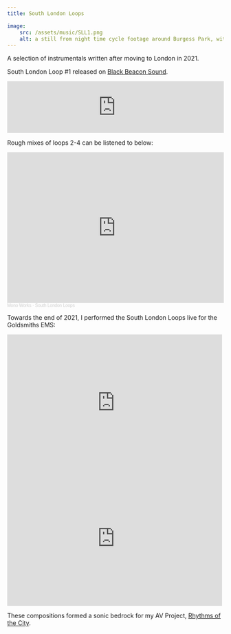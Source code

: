 ```yaml
---
title: South London Loops

image:
    src: /assets/music/SLL1.png
    alt: a still from night time cycle footage around Burgess Park, with Mono Works in silhouette
---
```

<section class = "narrow" markdown=1>

A selection of instrumentals written after moving to London in 2021.

South London Loop #1 released on [Black Beacon Sound][website].

<iframe style="border: 0; width: 100%; height: 120px;" src="https://bandcamp.com/EmbeddedPlayer/album=2359821893/size=large/bgcol=333333/linkcol=e99708/tracklist=false/artwork=small/track=3616593982/transparent=true/" seamless><a href="https://blackbeaconsoundintl.bandcamp.com/album/sampler-part-two-bbs021ep">Sampler: Part Two [bbs021ep] by Mono Works</a></iframe>

Rough mixes of loops 2-4 can be listened to below:

[website]: https://blackbeaconsoundintl.bandcamp.com/

<section class = "centered">
<iframe width="100%" height="350" scrolling="no" frameborder="no" allow="autoplay" src="https://w.soundcloud.com/player/?url=https%3A//api.soundcloud.com/playlists/1440985138&color=%23544e48&auto_play=false&hide_related=false&show_comments=true&show_user=true&show_reposts=false&show_teaser=true"></iframe><div style="font-size: 10px; color: #cccccc;line-break: anywhere;word-break: normal;overflow: hidden;white-space: nowrap;text-overflow: ellipsis; font-family: Interstate,Lucida Grande,Lucida Sans Unicode,Lucida Sans,Garuda,Verdana,Tahoma,sans-serif;font-weight: 100;"><a href="https://soundcloud.com/monoworks" title="Mono Works" target="_blank" style="color: #cccccc; text-decoration: none;">Mono Works</a> · <a href="https://soundcloud.com/monoworks/sets/south-london-loops" title="South London Loops" target="_blank" style="color: #cccccc; text-decoration: none;">South London Loops</a></div>
</section>

Towards the end of 2021, I performed the South London Loops live for the Goldsmiths EMS:

<iframe width="500" height="315" src="https://www.youtube.com/embed/JDqZwOzUspc?si=Jgh6WPvvneKmr5BI" title="YouTube video player" frameborder="0" allow="accelerometer; autoplay; clipboard-write; encrypted-media; gyroscope; picture-in-picture; web-share" allowfullscreen></iframe>

<iframe width="500" height="315" src="https://www.youtube.com/embed/7dePGHH5b94?si=WUDkKGFaka9tQACD&amp;start=640" title="YouTube video player" frameborder="0" allow="accelerometer; autoplay; clipboard-write; encrypted-media; gyroscope; picture-in-picture; web-share" allowfullscreen></iframe>

These compositions formed a sonic bedrock for my AV Project, [Rhythms of the City][website2].

[website2]: https://montyfew.github.io/av_projects/AVC.html